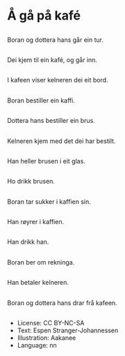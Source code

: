 # Å gå på kafé

##
Boran og dottera hans går ein tur.

##
Dei kjem til ein kafé, og går inn.

##
I kafeen viser kelneren dei eit bord.

##
Boran bestiller ein kaffi.

##
Dottera hans bestiller ein brus.

##
Kelneren kjem med det dei har bestilt.

##
Han heller brusen i eit glas.

##
Ho drikk brusen.

##
Boran tar sukker i kaffien sin.

##
Han røyrer i kaffien.

##
Han drikk han.

##
Boran ber om rekninga.

##
Han betaler kelneren.

##
Boran og dottera hans drar frå kafeen.

##
* License: CC BY-NC-SA
* Text: Espen Stranger-Johannessen
* Illustration: Aakanee
* Language: nn
